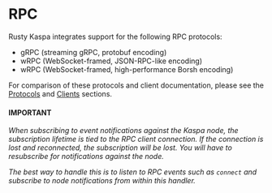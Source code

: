 # RPC

Rusty Kaspa integrates support for the following RPC protocols:
- gRPC (streaming gRPC, protobuf encoding)
- wRPC (WebSocket-framed, JSON-RPC-like encoding)
- wRPC (WebSocket-framed, high-performance Borsh encoding)

For comparison of these protocols and client documentation, please see the [Protocols](./protocols.md) and [Clients](./clients.md) sections.

#### IMPORTANT

_When subscribing to event notifications against the Kaspa node, the subscription lifetime is tied to the RPC client connection. If the connection is lost and reconnected, the subscription will be lost. You will have to resubscribe for notifications against the node._

_The best way to handle this is to listen to RPC events such as `connect` and subscribe to node notifications from within this handler._
